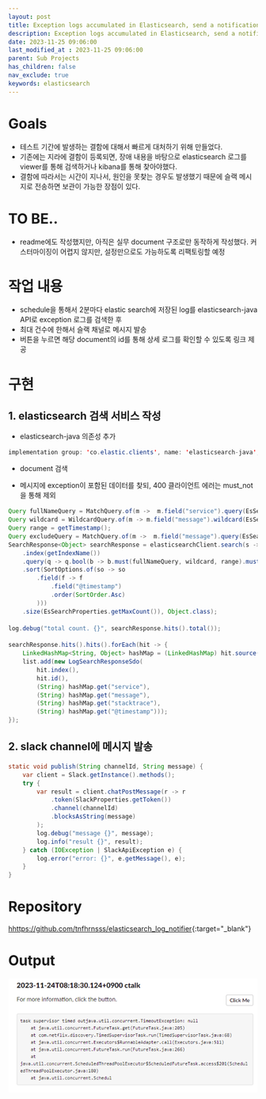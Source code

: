 ```yaml
---
layout: post
title: Exception logs accumulated in Elasticsearch, send a notification to a Slack channel.
description: Exception logs accumulated in Elasticsearch, send a notification to a Slack channel.
date: 2023-11-25 09:06:00
last_modified_at : 2023-11-25 09:06:00
parent: Sub Projects
has_children: false
nav_exclude: true
keywords: elasticsearch
---
```


# Goals

- 테스트 기간에 발생하는 결함에 대해서 빠르게 대처하기 위해 만들었다.
- 기존에는 지라에 결함이 등록되면, 장애 내용을 바탕으로 elasticsearch 로그를 viewer를 통해 검색하거나 kibana를 통해 찾아야했다.
- 결함에 따라서는 시간이 지나서, 원인을 못찾는 경우도 발생했기 때문에 슬랙 메시지로 전송하면 보관이 가능한 장점이 있다.

# TO BE..

- readme에도 작성했지만, 아직은 실무 document 구조로만 동작하게 작성했다. 커스터마이징이 어렵지 않지만, 설정만으로도 가능하도록 리팩토링할 예정

# 작업 내용
- schedule을 통해서 2분마다 elastic search에 저장된 log를 elasticsearch-java API로 exception 로그를 검색한 후 
- 최대 건수에 한해서 슬랙 채널로 메시지 발송
- 버튼을 누르면 해당 document의 id를 통해 상세 로그를 확인할 수 있도록 링크 제공

# 구현

## 1. elasticsearch 검색 서비스 작성

- elasticsearch-java 의존성 추가

```java
implementation group: 'co.elastic.clients', name: 'elasticsearch-java', version: '7.17.15'
```

- document 검색
* 메시지에 exception이 포함된 데이터를 찾되, 400 클라이언트 에러는 must_not을 통해 제외

```java
Query fullNameQuery = MatchQuery.of(m ->  m.field("service").query(EsSearchProperties.getServices()))._toQuery();
Query wildcard = WildcardQuery.of(m -> m.field("message").wildcard(EsSearchProperties.getMessage()))._toQuery();
Query range = getTimestamp();
Query excludeQuery = MatchQuery.of(m ->  m.field("message").query(EsSearchProperties.getExcludeMessages()))._toQuery();
SearchResponse<Object> searchResponse = elasticsearchClient.search(s -> s
    .index(getIndexName())
    .query(q -> q.bool(b -> b.must(fullNameQuery, wildcard, range).mustNot(excludeQuery)))
    .sort(SortOptions.of(so -> so
        .field(f -> f
            .field("@timestamp")
            .order(SortOrder.Asc)
        )))
    .size(EsSearchProperties.getMaxCount()), Object.class);

log.debug("total count. {}", searchResponse.hits().total());

searchResponse.hits().hits().forEach(hit -> {
    LinkedHashMap<String, Object> hashMap = (LinkedHashMap) hit.source();
    list.add(new LogSearchResponseSdo(
        hit.index(),
        hit.id(),
        (String) hashMap.get("service"),
        (String) hashMap.get("message"),
        (String) hashMap.get("stacktrace"),
        (String) hashMap.get("@timestamp")));
});
```

## 2. slack channel에 메시지 발송

```java
static void publish(String channelId, String message) {
    var client = Slack.getInstance().methods();
    try {
        var result = client.chatPostMessage(r -> r
            .token(SlackProperties.getToken())
            .channel(channelId)
            .blocksAsString(message)
        );
        log.debug("message {}", message);
        log.info("result {}", result);
    } catch (IOException | SlackApiException e) {
        log.error("error: {}", e.getMessage(), e);
    }
}
```

# Repository

[hhttps://github.com/tnfhrnsss/elasticsearch_log_notifier](https://github.com/tnfhrnsss/elasticsearch_log_notifier){:target="_blank"}

# Output
![es_log_notifier_message.png](./img/es_log_notifier_message.png)